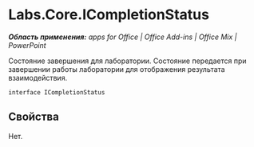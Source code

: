 
# Labs.Core.ICompletionStatus

 _**Область применения:** apps for Office | Office Add-ins | Office Mix | PowerPoint_

Состояние завершения для лаборатории. Состояние передается при завершении работы лаборатории для отображения результата взаимодействия.

```
interface ICompletionStatus
```


## Свойства

Нет.

